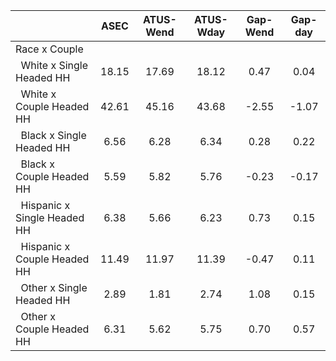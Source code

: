 
|                      |         ASEC |    ATUS-Wend |    ATUS-Wday |     Gap-Wend |      Gap-day |
| -------------------- | :----------: | :----------: | :----------: | :----------: | :----------: |
| Race x Couple        |              |              |              |              |              |
| &nbsp;&nbsp;White x Single Headed HH |        18.15 |        17.69 |        18.12 |         0.47 |         0.04 |
| &nbsp;&nbsp;White x Couple Headed HH |        42.61 |        45.16 |        43.68 |        -2.55 |        -1.07 |
| &nbsp;&nbsp;Black x Single Headed HH |         6.56 |         6.28 |         6.34 |         0.28 |         0.22 |
| &nbsp;&nbsp;Black x Couple Headed HH |         5.59 |         5.82 |         5.76 |        -0.23 |        -0.17 |
| &nbsp;&nbsp;Hispanic x Single Headed HH |         6.38 |         5.66 |         6.23 |         0.73 |         0.15 |
| &nbsp;&nbsp;Hispanic x Couple Headed HH |        11.49 |        11.97 |        11.39 |        -0.47 |         0.11 |
| &nbsp;&nbsp;Other x Single Headed HH |         2.89 |         1.81 |         2.74 |         1.08 |         0.15 |
| &nbsp;&nbsp;Other x Couple Headed HH |         6.31 |         5.62 |         5.75 |         0.70 |         0.57 |

